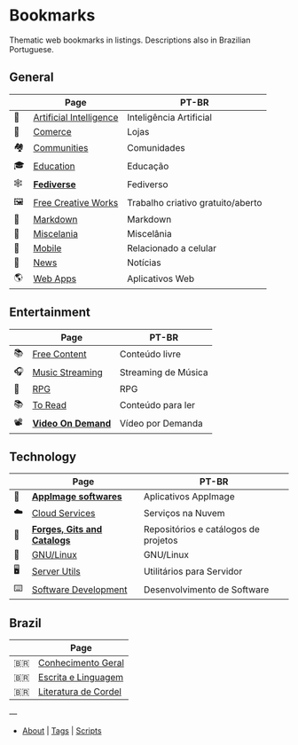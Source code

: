 # Bookmarks

Thematic web bookmarks in listings. Descriptions also in Brazilian Portuguese.

## General

|     | Page                                           | PT-BR                             |
| --- | ---------------------------------------------- | --------------------------------- |
| 🤖  | [Artificial Intelligence](pages/ai.md)         | Inteligência Artificial           |
| 🛒  | [Comerce](pages/com.md)                        | Lojas                             |
| 🏘  | [Communities](pages/groups.md)                 | Comunidades                       |
| 🎓  | [Education](pages/edu.md)                      | Educação                          |
| 🕸  | **[Fediverse](pages/fediverse.md)**            | Fediverso                         |
| 🖼  | [Free Creative Works](pages/free-creations.md) | Trabalho criativo gratuito/aberto |
| 📝  | [Markdown](pages/markdown.md)                  | Markdown                          |
| 🧺  | [Miscelania](pages/misc.md)                    | Miscelânia                        |
| 📱  | [Mobile](pages/mobile.md)                      | Relacionado a celular             |
| 📰  | [News](pages/news.md)                          | Notícias                          |
| 🌎  | [Web Apps](pages/webapps.md)                   | Aplicativos Web                   |

## Entertainment

|     | Page                                  | PT-BR               |
| --- | ------------------------------------- | ------------------- |
| 📚  | [Free Content](pages/free-content.md) | Conteúdo livre      |
| 🎧  | [Music Streaming](pages/music.md)     | Streaming de Música |
| 🎲  | [RPG](pages/rpg.md)                   | RPG                 |
| 📚  | [To Read](pages/read.md)              | Conteúdo para ler   |
| 📽  | **[Video On Demand](pages/vod.md)**   | Vídeo por Demanda   |

## Technology

|     | Page                                              | PT-BR                                |
| --- | ------------------------------------------------- | ------------------------------------ |
| 📀  | **[AppImage softwares](pages/appimage.md)**       | Aplicativos AppImage                 |
| ☁️  | [Cloud Services](pages/cloud.md)                  | Serviços na Nuvem                    |
| 🔭  | **[Forges, Gits and Catalogs](pages/code-yp.md)** | Repositórios e catálogos de projetos |
| 🐧  | [GNU/Linux](pages/gnulinux.md)                    | GNU/Linux                            |
| 🖥  | [Server Utils](pages/servers.md)                  | Utilitários para Servidor            |
| ⌨️  | [Software Development](pages/dev.md)              | Desenvolvimento de Software          |

## Brazil

|      | Page                                       |
| ---- | ------------------------------------------ |
| 🇧🇷 | [Conhecimento Geral](pages/br-misc.md) |
| 🇧🇷 | [Escrita e Linguagem](pages/br-lang.md)    |
| 🇧🇷 | [Literatura de Cordel](pages/br-cordel.md) |

—

* [About](ABOUT.md) | [Tags](TAGS.md) | [Scripts](bin/README.md)